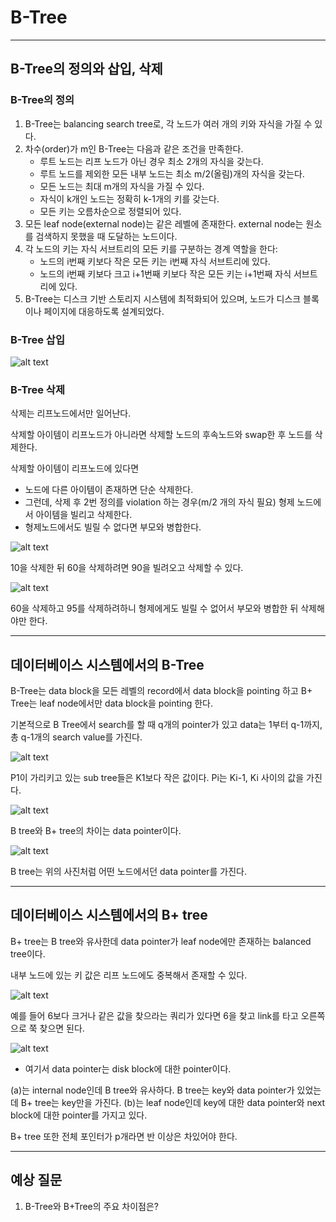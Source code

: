 # B-Tree

---

## B-Tree의 정의와 삽입, 삭제

### B-Tree의 정의

1. B-Tree는 balancing search tree로, 각 노드가 여러 개의 키와 자식을 가질 수 있다.
2. 차수(order)가 m인 B-Tree는 다음과 같은 조건을 만족한다.
   - 루트 노드는 리프 노드가 아닌 경우 최소 2개의 자식을 갖는다.
   - 루트 노드를 제외한 모든 내부 노드는 최소 m/2(올림)개의 자식을 갖는다.
   - 모든 노드는 최대 m개의 자식을 가질 수 있다.
   - 자식이 k개인 노드는 정확히 k-1개의 키를 갖는다.
   - 모든 키는 오름차순으로 정렬되어 있다.
3. 모든 leaf node(external node)는 같은 레벨에 존재한다. external node는 원소를 검색하지 못했을 때 도달하는 노드이다.
4. 각 노드의 키는 자식 서브트리의 모든 키를 구분하는 경계 역할을 한다:
   - 노드의 i번째 키보다 작은 모든 키는 i번째 자식 서브트리에 있다.
   - 노드의 i번째 키보다 크고 i+1번째 키보다 작은 모든 키는 i+1번째 자식 서브트리에 있다.
5. B-Tree는 디스크 기반 스토리지 시스템에 최적화되어 있으며, 노드가 디스크 블록이나 페이지에 대응하도록 설계되었다.

### B-Tree 삽입

![alt text](images/Btree0.png)

### B-Tree 삭제

삭제는 리프노드에서만 일어난다.

삭제할 아이템이 리프노드가 아니라면 삭제할 노드의 후속노드와 swap한 후 노드를 삭제한다.

삭제할 아이템이 리프노드에 있다면

- 노드에 다른 아이템이 존재하면 단순 삭제한다.
- 그런데, 삭제 후 2번 정의를 violation 하는 경우(m/2 개의 자식 필요) 형제 노드에서 아이템을 빌리고 삭제한다.
- 형제노드에서도 빌릴 수 없다면 부모와 병합한다.

![alt text](images/Btree2.png)

10을 삭제한 뒤 60을 삭제하려면 90을 빌려오고 삭제할 수 있다.

![alt text](images/Btree3.png)

60을 삭제하고 95를 삭제하려하니 형제에게도 빌릴 수 없어서 부모와 병합한 뒤 삭제해야만 한다.

---

## 데이터베이스 시스템에서의 B-Tree

B-Tree는 data block을 모든 레벨의 record에서 data block을 pointing 하고
B+ Tree는 leaf node에서만 data block을 pointing 한다.

기본적으로 B Tree에서 search를 할 때 q개의 pointer가 있고 data는 1부터 q-1까지, 총 q-1개의 search value를 가진다.

![alt text](images/Btree4.png)

P1이 가리키고 있는 sub tree들은 K1보다 작은 값이다. Pi는 Ki-1, Ki 사이의 값을 가진다.

![alt text](images/Btree5.png)

B tree와 B+ tree의 차이는 data pointer이다.

![alt text](images/Btree6.png)

B tree는 위의 사진처럼 어떤 노드에서던 data pointer를 가진다.

---

## 데이터베이스 시스템에서의 B+ tree

B+ tree는 B tree와 유사한데 data pointer가 leaf node에만 존재하는 balanced tree이다.

내부 노드에 있는 키 값은 리프 노드에도 중복해서 존재할 수 있다.

![alt text](images/Btree7.png)

예를 들어 6보다 크거나 같은 값을 찾으라는 쿼리가 있다면 6을 찾고 link를 타고 오른쪽으로 쭉 찾으면 된다.

![alt text](images/Btree8.png)

- 여기서 data pointer는 disk block에 대한 pointer이다.

(a)는 internal node인데 B tree와 유사하다. B tree는 key와 data pointer가 있었는데 B+ tree는 key만을 가진다. (b)는 leaf node인데 key에 대한 data pointer와 next block에 대한 pointer를 가지고 있다.

B+ tree 또한 전체 포인터가 p개라면 반 이상은 차있어야 한다.

---

## 예상 질문

1. B-Tree와 B+Tree의 주요 차이점은?

